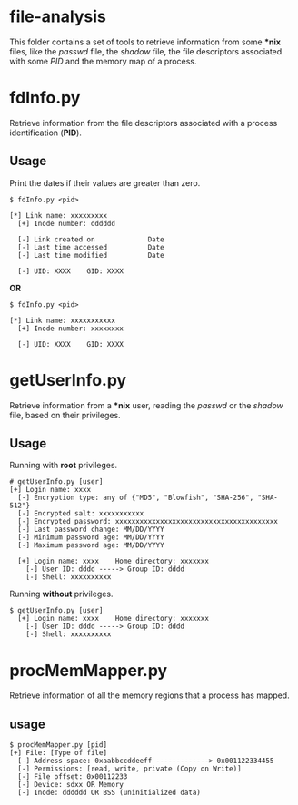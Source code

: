 # file-analysis

This folder contains a set of tools to retrieve information from some **\*nix** files, like the _passwd_ file, 
the _shadow_ file, the file descriptors associated with some _PID_ and the memory map of a process.

# fdInfo.py

Retrieve information from the file descriptors associated with a process identification (**PID**).

## Usage

Print the dates if their values are greater than zero.

```
$ fdInfo.py <pid>

[*] Link name: xxxxxxxxx
  [+] Inode number: dddddd
  
  [-] Link created on             Date
  [-] Last time accessed          Date
  [-] Last time modified          Date
  
  [-] UID: XXXX    GID: XXXX
```

**OR**

```
$ fdInfo.py <pid>

[*] Link name: xxxxxxxxxxx
  [+] Inode number: xxxxxxxx
  
  [-] UID: XXXX    GID: XXXX
```

# getUserInfo.py

Retrieve information from a **\*nix** user, reading the _passwd_ or the _shadow_ file, based on their privileges.

## Usage

Running with **root** privileges.

```
# getUserInfo.py [user]
[+] Login name: xxxx
  [-] Encryption type: any of {"MD5", "Blowfish", "SHA-256", "SHA-512"}
  [-] Encrypted salt: xxxxxxxxxxx
  [-] Encrypted password: xxxxxxxxxxxxxxxxxxxxxxxxxxxxxxxxxxxxxxxx
  [-] Last password change: MM/DD/YYYY
  [-] Minimum password age: MM/DD/YYYY
  [-] Maximum password age: MM/DD/YYYY

  [+] Login name: xxxx    Home directory: xxxxxxx
    [-] User ID: dddd -----> Group ID: dddd
    [-] Shell: xxxxxxxxxx
```

Running **without** privileges.

```
$ getUserInfo.py [user]
  [+] Login name: xxxx    Home directory: xxxxxxx
    [-] User ID: dddd -----> Group ID: dddd
    [-] Shell: xxxxxxxxxx
```

# procMemMapper.py

Retrieve information of all the memory regions that a process has mapped.

## usage

```
$ procMemMapper.py [pid]
[+] File: [Type of file]
  [-] Address space: 0xaabbccddeeff -------------> 0x001122334455
  [-] Permissions: [read, write, private (Copy on Write)]
  [-] File offset: 0x00112233
  [-] Device: sdxx OR Memory
  [-] Inode: dddddd OR BSS (uninitialized data)
```
